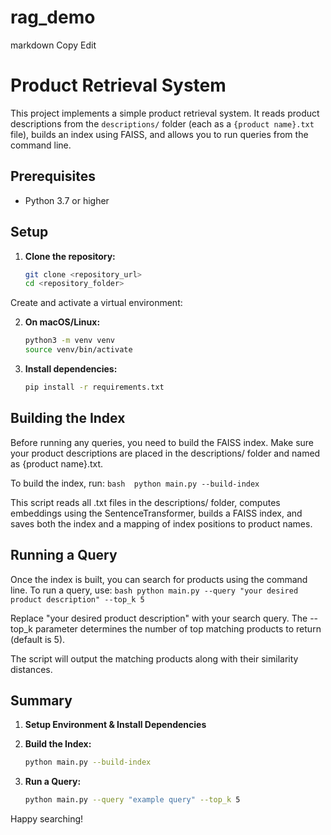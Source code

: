 # rag_demo


markdown
Copy
Edit
# Product Retrieval System

This project implements a simple product retrieval system. It reads product descriptions from the `descriptions/` folder (each as a `{product name}.txt` file), builds an index using FAISS, and allows you to run queries from the command line.

## Prerequisites

- Python 3.7 or higher

## Setup

1. **Clone the repository:**
   ```bash
   git clone <repository_url>
   cd <repository_folder>
   ```

Create and activate a virtual environment:

2. **On macOS/Linux:**
    ```bash
    python3 -m venv venv
    source venv/bin/activate
    ```

3. **Install dependencies:**

    ```bash
    pip install -r requirements.txt
    ```

## Building the Index
Before running any queries, you need to build the FAISS index. Make sure your product descriptions are placed in the descriptions/ folder and named as {product name}.txt.

To build the index, run:
    ```bash 
    python main.py --build-index
    ```

This script reads all .txt files in the descriptions/ folder, computes embeddings using the SentenceTransformer, builds a FAISS index, and saves both the index and a mapping of index positions to product names.

## Running a Query
Once the index is built, you can search for products using the command line. 
To run a query, use:
    ```bash
    python main.py --query "your desired product description" --top_k 5
    ```

Replace "your desired product description" with your search query.
The --top_k parameter determines the number of top matching products to return (default is 5).

The script will output the matching products along with their similarity distances.

## Summary
1. **Setup Environment & Install Dependencies**
2. **Build the Index:**
    ```bash
    python main.py --build-index
    ```

3. **Run a Query:**
    ```bash
    python main.py --query "example query" --top_k 5
    ```


Happy searching!
